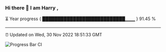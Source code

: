 ### Hi there 👋 I am Harry , 

⏳ Year progress { ███████████████████████████▁▁▁ } 91.45 %

---

⏰ Updated on Wed, 30 Nov 2022 18:51:33 GMT

![Progress Bar CI](https://github.com/duykhang68/duykhang68/workflows/Progress%20Bar%20CI/badge.svg)
